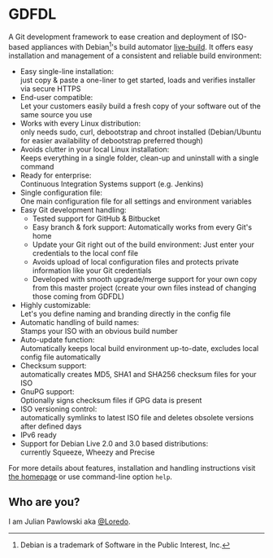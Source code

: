 GDFDL
=====

A Git development framework to ease creation and deployment of ISO-based
appliances with Debian[^1]'s build automator [live-build][live-build].
It offers easy installation and management of a consistent and reliable
build environment:

* Easy single-line installation:  
  just copy & paste a one-liner to get started, loads and verifies installer
  via secure HTTPS
* End-user compatible:  
  Let your customers easily build a fresh copy of your software out of the same
  source you use
* Works with every Linux distribution:  
  only needs sudo, curl, debootstrap and chroot installed
  (Debian/Ubuntu for easier availability of debootstrap preferred though)
* Avoids clutter in your local Linux installation:  
  Keeps everything in a single folder, clean-up and uninstall with a single
  command
* Ready for enterprise:  
  Continuous Integration Systems support (e.g. Jenkins)
* Single configuration file:  
  One main configuration file for all settings and environment variables
* Easy Git development handling:
  - Tested support for GitHub & Bitbucket
  - Easy branch & fork support: Automatically works from every Git's home
  - Update your Git right out of the build environment: Just enter your
    credentials to the local conf file
  - Avoids upload of local configuration files and protects private information
    like your Git credentials
  - Developed with smooth upgrade/merge support for your own copy from this
    master project (create your own files instead of changing those coming
	from GDFDL)
* Highly customizable:  
  Let's you define naming and branding directly in the config file
* Automatic handling of build names:  
  Stamps your ISO with an obvious build number
* Auto-update function:  
  Automatically keeps local build environment up-to-date, excludes local config
  file automatically
* Checksum support:  
  automatically creates MD5, SHA1 and SHA256 checksum files for your ISO
* GnuPG support:  
  Optionally signs checksum files if GPG data is present
* ISO versioning control:  
  automatically symlinks to latest ISO file and deletes obsolete versions after
  defined days
* IPv6 ready
* Support for Debian Live 2.0 and 3.0 based distributions:  
  currently Squeeze, Wheezy and Precise

For more details about features, installation and handling instructions
visit [the homepage][home] or use command-line option `help`.


Who are you?
------------
I am Julian Pawlowski aka [@Loredo][author_twitter].



[^1]: Debian is a trademark of Software in the Public Interest, Inc.

[home]:http://gdfdl.profhost.eu/
[wiki]:http://gdfdl-wiki.profhost.eu/
[author_twitter]:http://twitter.com/Loredo
[live-build]:http://live.debian.net/devel/live-build/
